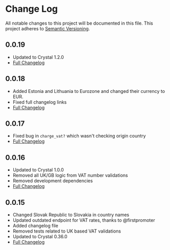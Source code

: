 # Change Log
All notable changes to this project will be documented in this file.
This project adheres to [Semantic Versioning](http://semver.org/).

## 0.0.19
  - Updated to Crystal 1.2.0
  - [Full Changelog](https://github.com/gem-shards/europe.cr/compare/v0.1.18...v0.1.19)
## 0.0.18
  - Added Estonia and Lithuania to Eurozone and changed their currency to EUR.
  - Fixed full changelog links
  - [Full Changelog](https://github.com/gem-shards/europe.cr/compare/v0.1.17...v0.1.18)
## 0.0.17
  - Fixed bug in `charge_vat?` which wasn't checking origin country
  - [Full Changelog](https://github.com/gem-shards/europe.cr/compare/v0.1.16...v0.1.17)

## 0.0.16
  - Updated to Crystal 1.0.0
  - Removed all UK/GB logic from VAT number validations
  - Removed development dependencies
  - [Full Changelog](https://github.com/gem-shards/europe.cr/compare/v0.1.15...v0.1.16)

## 0.0.15
  - Changed Slovak Republic to Slovakia in country names
  - Updated outdated endpoint for VAT rates, thanks to @firstpromoter
  - Added changelog file
  - Removed tests related to UK based VAT validations
  - Updated to Crystal 0.36.0
  - [Full Changelog](https://github.com/gem-shards/europe.cr/compare/v0.1.14...v0.1.15)
